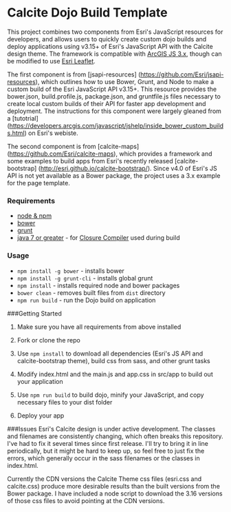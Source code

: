 # Calcite Dojo Build Template

This project combines two components from Esri's JavaScript resources for developers, and allows users to quickly create custom dojo builds and deploy applications using v3.15+ of Esri's JavaScript API with the Calcite design theme.  The framework is compatible with [ArcGIS JS 3.x](https://developers.arcgis.com/javascript/), though can be modified to use [Esri Leaflet](https://github.com/Esri/esri-leaflet). 

The first component is from [jsapi-resources] (https://github.com/Esri/jsapi-resources), which outlines how to use Bower, Grunt, and Node to make a custom build of the Esri JavaScript API v3.15+.  This resource provides the bower.json, build.profile.js, package.json, and gruntfile.js files necessary to create local custom builds of their API for faster app development and deployment.  The instructions for this component were largely gleaned from a [tutotrial] (https://developers.arcgis.com/javascript/jshelp/inside_bower_custom_builds.html) on Esri's webiste. 

The second component is from [calcite-maps] (https://github.com/Esri/calcite-maps), which provides a framework and some examples to build apps from Esri's recently released [calcite-bootstrap] (http://esri.github.io/calcite-bootstrap/).   Since v4.0 of Esri's JS API is not yet available as a Bower package, the project uses a 3.x example for the page template.  

### Requirements
* [node & npm](https://nodejs.org/)
* [bower](http://bower.io/)
* [grunt](http://gruntjs.com/)
* [java 7 or greater](https://java.com/en/download/) - for [Closure Compiler](https://github.com/google/closure-compiler) used during build

### Usage
* `npm install -g bower` - installs bower
* `npm install -g grunt-cli` - installs global grunt
* `npm install` - installs required node and bower packages
* `bower clean` - removes built files from `dist` directory
* `npm run build` - run the Dojo build on application

###Getting Started<a id="getting-started"></a>

1. Make sure you have all requirements from above installed

2. Fork or clone the repo

3. Use `npm install` to download all dependencies (Esri's JS API and calcite-bootstrap theme), build css from sass, and other grunt tasks

4. Modify index.html and the main.js and app.css in src/app to build out your application

5. Use `npm run build` to build dojo, minify your JavaScript, and copy necessary files to your dist folder 

6. Deploy your app

###Issues
Esri's Calcite design is under active development.  The classes and filenames are consistently changing, which often breaks this repository.  I've had to fix it several times since first release.  I'll try to bring it in line periodically, but it might be hard to keep up, so feel free to just fix the errors, which generally occur in the sass filenames or the classes in index.html. 

Currently the CDN versions the Calcite Theme css files (esri.css and calcite.css) produce more desirable results than the built versions from the Bower package.  I have included a node script to download the 3.16 versions of those css files to avoid pointing at the CDN versions.  
